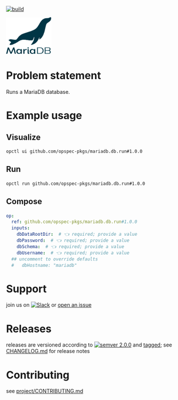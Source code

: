 [![build](https://github.com/opspec-pkgs/mariadb.db.run/actions/workflows/build.yml/badge.svg)](https://github.com/opspec-pkgs/mariadb.db.run/actions/workflows/build.yml)


<img src="icon.svg" alt="icon" height="100px">

# Problem statement

Runs a MariaDB database.

# Example usage

## Visualize

```shell
opctl ui github.com/opspec-pkgs/mariadb.db.run#1.0.0
```

## Run

```
opctl run github.com/opspec-pkgs/mariadb.db.run#1.0.0
```

## Compose

```yaml
op:
  ref: github.com/opspec-pkgs/mariadb.db.run#1.0.0
  inputs:
    dbDataRootDir:  # 👈 required; provide a value
    dbPassword:  # 👈 required; provide a value
    dbSchema:  # 👈 required; provide a value
    dbUsername:  # 👈 required; provide a value
  ## uncomment to override defaults
  #   dbHostname: "mariadb"
```

# Support

join us on
[![Slack](https://img.shields.io/badge/slack-opctl-E01563.svg)](https://join.slack.com/t/opctl/shared_invite/zt-51zodvjn-Ul_UXfkhqYLWZPQTvNPp5w)
or
[open an issue](https://github.com/opspec-pkgs/mariadb.db.run/issues)

# Releases

releases are versioned according to
[![semver 2.0.0](https://img.shields.io/badge/semver-2.0.0-brightgreen.svg)](http://semver.org/spec/v2.0.0.html)
and [tagged](https://git-scm.com/book/en/v2/Git-Basics-Tagging); see
[CHANGELOG.md](CHANGELOG.md) for release notes

# Contributing

see
[project/CONTRIBUTING.md](https://github.com/opspec-pkgs/project/blob/main/CONTRIBUTING.md)
